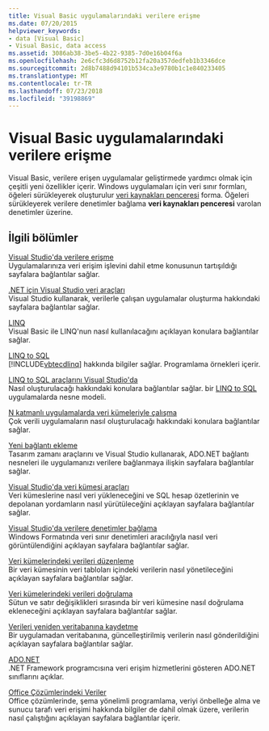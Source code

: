 ```yaml
---
title: Visual Basic uygulamalarındaki verilere erişme
ms.date: 07/20/2015
helpviewer_keywords:
- data [Visual Basic]
- Visual Basic, data access
ms.assetid: 3086ab38-3be5-4b22-9385-7d0e16b04f6a
ms.openlocfilehash: 2e6cfc3d6d8752b12fa20a357dedfeb1b3346dce
ms.sourcegitcommit: 2d8b7488d94101b534ca3e9780b1c1e840233405
ms.translationtype: MT
ms.contentlocale: tr-TR
ms.lasthandoff: 07/23/2018
ms.locfileid: "39198869"
---
```

# <a name="accessing-data-in-visual-basic-applications"></a>Visual Basic uygulamalarındaki verilere erişme
Visual Basic, verilere erişen uygulamalar geliştirmede yardımcı olmak için çeşitli yeni özellikler içerir. Windows uygulamaları için veri sınır formları, öğeleri sürükleyerek oluşturulur [veri kaynakları penceresi](/visualstudio/data-tools/add-new-data-sources) forma. Öğeleri sürükleyerek verilere denetimler bağlama **veri kaynakları penceresi** varolan denetimler üzerine.  
  
## <a name="related-sections"></a>İlgili bölümler  
 [Visual Studio'da verilere erişme](/visualstudio/data-tools/)  
 Uygulamalarınıza veri erişim işlevini dahil etme konusunun tartışıldığı sayfalara bağlantılar sağlar.

 [.NET için Visual Studio veri araçları](/visualstudio/data-tools/visual-studio-data-tools-for-dotnet)  
 Visual Studio kullanarak, verilerle çalışan uygulamalar oluşturma hakkındaki sayfalara bağlantılar sağlar.  
  
 [LINQ](../../visual-basic/programming-guide/language-features/linq/index.md)  
 Visual Basic ile LINQ'nun nasıl kullanılacağını açıklayan konulara bağlantılar sağlar.  
  
 [LINQ to SQL](../../framework/data/adonet/sql/linq/index.md)  
 [!INCLUDE[vbtecdlinq](~/includes/vbtecdlinq-md.md)] hakkında bilgiler sağlar. Programlama örnekleri içerir.  
  
 [LINQ to SQL araçlarını Visual Studio'da](/visualstudio/data-tools/linq-to-sql-tools-in-visual-studio2)  
 Nasıl oluşturulacağı hakkındaki konulara bağlantılar sağlar. bir [LINQ to SQL](../../framework/data/adonet/sql/linq/index.md) uygulamalarda nesne modeli.  
  
 [N katmanlı uygulamalarda veri kümeleriyle çalışma](/visualstudio/data-tools/work-with-datasets-in-n-tier-applications)  
 Çok verili uygulamaların nasıl oluşturulacağı hakkındaki konulara bağlantılar sağlar.  
     
 [Yeni bağlantı ekleme](/visualstudio/data-tools/add-new-connections)  
 Tasarım zamanı araçlarını ve Visual Studio kullanarak, ADO.NET bağlantı nesneleri ile uygulamanızı verilere bağlanmaya ilişkin sayfalara bağlantılar sağlar.  

 [Visual Studio'da veri kümesi araçları](/visualstudio/data-tools/dataset-tools-in-visual-studio)  
 Veri kümeslerine nasıl veri yükleneceğini ve SQL hesap özetlerinin ve depolanan yordamların nasıl yürütüleceğini açıklayan sayfalara bağlantılar sağlar.  
  
 [Visual Studio'da verilere denetimler bağlama](/visualstudio/data-tools/bind-controls-to-data-in-visual-studio)  
 Windows Formatında veri sınır denetimleri aracılığıyla nasıl veri görüntülendiğini açıklayan sayfalara bağlantılar sağlar.  
  
 [Veri kümelerindeki verileri düzenleme](/visualstudio/data-tools/edit-data-in-datasets)  
 Bir veri kümesinin veri tabloları içindeki verilerin nasıl yönetileceğini açıklayan sayfalara bağlantılar sağlar.  
  
 [Veri kümelerindeki verileri doğrulama](/visualstudio/data-tools/validate-data-in-datasets)  
 Sütun ve satır değişiklikleri sırasında bir veri kümesine nasıl doğrulama ekleneceğini açıklayan sayfalara bağlantılar sağlar.  
  
 [Verileri yeniden veritabanına kaydetme](/visualstudio/data-tools/save-data-back-to-the-database)  
 Bir uygulamadan veritabanına, güncelleştirilmiş verilerin nasıl gönderildiğini açıklayan sayfalara bağlantılar sağlar.  
  
 [ADO.NET](../../framework/data/adonet/index.md)  
 .NET Framework programcısına veri erişim hizmetlerini gösteren ADO.NET sınıflarını açıklar.

 [Office Çözümlerindeki Veriler](https://msdn.microsoft.com/library/xx069ybh)  
 Office çözümlerinde, şema yönelimli programlama, veriyi önbelleğe alma ve sunucu tarafı veri erişimi hakkında bilgiler de dahil olmak üzere, verilerin nasıl çalıştığını açıklayan sayfalara bağlantılar içerir.
